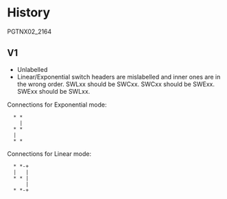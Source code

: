 # History

PGTNX02_2164

## V1
* Unlabelled
* Linear/Exponential switch headers are mislabelled and inner ones are in the wrong order.
  SWLxx should be SWCxx. SWCxx should be SWExx. SWExx should be SWLxx.

Connections for Exponential mode:

```
  * *
    |
  * *
  |
  * *
```

Connections for Linear mode:

```
  * *-+
  |   |
  * * |
      |
  * *-+
```
